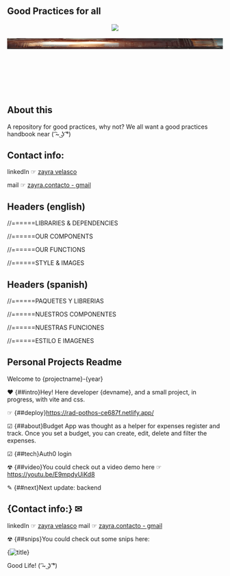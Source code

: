 ## Good Practices for all

<p align='center'>
<img src="https://readme-typing-svg.herokuapp.com?color=CAC8F8&background=1C1C1D&size=25&center=true&vCenter=true&width=433&height=75&lines=for+me;for+you;for+the+project;for+our+lives!">
</p>

<div style="padding-top:25.000%;position:relative;"><img src="https://raw.githubusercontent.com/zayrarepositor/good-practices/main/giphy.gif" width="100%" height="20%" style='position:absolute;top:0;left:0;' frameBorder="0" allowFullScreen/></div>

## About this
A repository for good practices, why not? We all want a good practices handbook near ( ͡~ ͜ʖ ͡°)

## Contact info:
<p>linkedIn ☞ <a href="https://www.linkedin.com/in/zayra-velasco">zayra velasco</a></p>
<p>mail ☞ <a href="mailto:zayra.contacto@gmail.com">zayra.contacto - gmail</a></p>

## Headers (english)
//======LIBRARIES & DEPENDENCIES

//======OUR COMPONENTS

//======OUR FUNCTIONS

//======STYLE & IMAGES

## Headers (spanish)
//======PAQUETES Y LIBRERIAS

//======NUESTROS COMPONENTES

//======NUESTRAS FUNCIONES 

//======ESTILO E IMAGENES

## Personal Projects Readme
Welcome to {projectname}-{year}

❤ {##intro}Hey! Here developer {devname}, and a small project, in progress, with vite and css.

☞ {##deploy}https://rad-pothos-ce687f.netlify.app/

☑ {##about}Budget App was thought as a helper for expenses register and track. Once you set a budget, you can create, edit, delete and filter the expenses.

☑ {##tech}Auth0 login

☢ {##video}You could check out a video demo here ☞ https://youtu.be/E9mpdyUiKd8

✎ {##next}Next update: backend

## {Contact info:} ✉
linkedIn ☞ <a href="https://www.linkedin.com/in/zayra-velasco">zayra velasco</a>
mail ☞ <a href="mailto:zayra.contacto@gmail.com">zayra.contacto - gmail</a>

☢ {##snips}You could check out some snips here: 

{![title](https://url)}

Good Life! ( ͡~ ͜ʖ ͡°)
